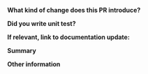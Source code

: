 <!-- Please provide enough information so that team members can review your pull request. -->

**What kind of change does this PR introduce?**

<!-- E.g. a bugfix, feature, refactoring, build related change, etc… -->

**Did you write unit test?**

<!-- Note that we won't merge your changes if you didn't -->

**If relevant, link to documentation update:**

<!-- Link wiki link or other document -->

**Summary**

<!-- Explain the **motivation** for making this change. What existing problem does the pull request solve? -->
<!-- Try to link to an open issue for more information. -->

**Other information**
